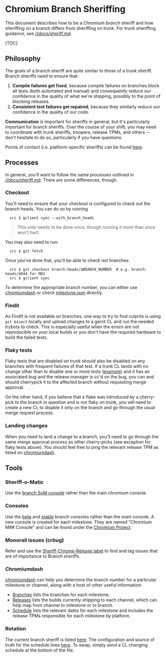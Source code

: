 # Chromium Branch Sheriffing

This document describes how to be a Chromium *branch* sheriff and how sheriffing
on a branch differs from sheriffing on trunk. For trunk sheriffing guidance, see
[//docs/sheriff.md][sheriff-md].

[TOC]

## Philosophy

The goals of a branch sheriff are quite similar to those of a trunk sheriff.
Branch sheriffs need to ensure that:

1. **Compile failures get fixed**, because compile failures on branches block
all tests (both automated and manual) and consequently reduce our confidence
in the quality of what we're shipping, possibly to the point of blocking
releases.
2. **Consistent test failures get repaired**, because they similarly reduce
our confidence in the quality of our code.

**Communication** is important for sheriffs in general, but it's particularly
important for branch sheriffs. Over the course of your shift, you may need to
coordinate with trunk sheriffs, troopers, release TPMs, and others -- don't
hesitate to do so, particularly if you have questions.

Points of contact (i.e. platform-specific sheriffs) can be found
[here](http://goto.google.com/chrome-branch-sheriffing#points-of-contact).

## Processes

In general, you'll want to follow the same processes outlined in
[//docs/sheriff.md][sheriff-md]. There are some differences, though.

### Checkout

You'll need to ensure that your checkout is configured to check out the branch
heads. You can do so by running

```
  src $ gclient sync --with_branch_heads
```

> This only needs to be done once, though running it more than once won't hurt.

You may also need to run:

```
  src $ git fetch
```

Once you've done that, you'll be able to check out branches:

```
  src $ git checkout branch-heads/$BRANCH_NUMBER  # e.g. branch-heads/4044 for M81
  src $ gclient sync
```

To determine the appropriate branch number, you can either use
[chromiumdash](#chromiumdash) or check [milestone.json][milestone-json]
directly.

### Findit

As FindIt is not available on branches, one way to try to find culprits is using
`git bisect` locally and upload changes to a gerrit CL and run the needed
trybots to check. This is especially useful when the errors are not reproducible
on your local builds or you don't have the required hardware to build the failed
tests.

### Flaky tests

Flaky tests that are disabled on trunk should also be disabled on any branches
with frequent failures of that test. If a trunk CL lands with no change other
than to disable one or more tests ([example](https://crrev.com/c/2507299)) and
it has an associated bug and the release manager is cc'd on the bug, you can and
should cherrypick it to the affected branch without requesting merge approval.

On the other hand, if you believe that a flake was introduced by a cherry-pick
to the branch in question and is not flaky on trunk, you will need to create a
new CL to disable it only on the branch and go through the usual merge request
process.

### Landing changes

When you need to land a change to a branch, you'll need to go through the same
merge approval process as other cherry-picks (see exception for flaky tests
above). You should feel free to ping the relevant release TPM as listed on
[chromiumdash][chromiumdash-schedule].

## Tools

### Sheriff-o-Matic

Use the [branch SoM console][sheriff-o-matic] rather than the main chromium
console.

### Consoles

Use the [beta][main-beta] and [stable][main-stable] branch consoles rather than
the main console. A new console is created for each milestone. They are named
"Chromium M## Console" and can be found under the
[Chromium Project](https://ci.chromium.org/p/chromium).

### Monorail issues (crbug)

Refer and use the
[Sheriff-Chrome-Release label](https://bugs.chromium.org/p/chromium/issues/list?q=label%3ASheriff-Chrome-Release)
to find and tag issues that are of importance to Branch sheriffs.

### Chromiumdash

[chromiumdash][chromiumdash] can help you determine the branch number for a
particular milestone or channel, along with a host of other useful information:

  * [Branches][chromiumdash-branches] lists the branches for each milestone.
  * [Releases][chromiumdash-releases] lists the builds currently shipping to
    each channel, which can help map from channel to milestone or to branch.
  * [Schedule][chromiumdash-schedule] lists the relevant dates for each
    milestone and includes the release TPMs responsible for each milestone by
    platform.

### Rotation

The current branch sheriff is listed [here][rotation-home]. The configuration
and source of truth for the schedule lives [here][rotation-config]. To swap,
simply send a CL changing schedule at the bottom of the file.

[chromiumdash]: https://chromiumdash.appspot.com
[chromiumdash-branches]: https://chromiumdash.appspot.com/branches
[chromiumdash-releases]: https://chromiumdash.appspot.com/releases
[chromiumdash-schedule]: https://chromiumdash.appspot.com/schedule
[main-beta]: https://ci.chromium.org/p/chromium/g/main-m81/console
[main-stable]: https://ci.chromium.org/p/chromium/g/main-m80/console
[milestone-json]: https://goto.google.com/chrome-milestone-json
[rotation-home]: https://goto.google.com/chrome-branch-sheriff-amer-west
[rotation-config]: https://goto.google.com/chrome-branch-sheriff-amer-west-config
[sheriff-md]: /docs/sheriff.md
[sheriff-o-matic]: https://sheriff-o-matic.appspot.com/chrome_browser_release
